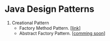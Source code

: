 # Java Design Patterns
1) Creational Pattern
    - Factory Method Pattern. [[link](https://github.com/Rohit-MyRG/Java-Design-Patterns/tree/main/Factory%20Method%20Pattern)]
    - Abstract Factory Pattern. [[comming soon]()]
